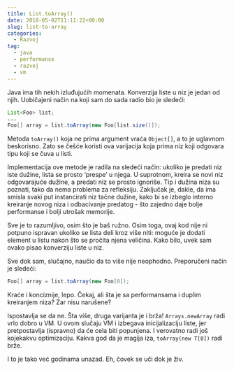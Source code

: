 ```yaml
---
title: List.toArray()
date: 2018-05-02T11:11:22+00:00
slug: list-to-array
categories:
  - Razvoj
tag:
  - java
  - performanse
  - razvoj
  - vm
---
```

Java ima tih nekih izluđujućih momenata. Konverzija liste u niz je jedan od njih. Uobičajeni način na koji sam do sada radio bio je sledeći:

<!--more-->

```java
List<Foo> list;
...
Foo[] array = list.toArray(new Foo[list.size()]);
```

Metoda `toArray()` koja ne prima argument vraća `Object[]`, a to je uglavnom beskorisno. Zato se češće koristi ova varijacija koja prima niz koji odgovara tipu koji se čuva u listi.

Implementacija ove metode je radila na sledeći način: ukoliko je predati niz iste dužine, lista se prosto ‘prespe’ u njega. U suprotnom, kreira se novi niz odgovarajuće dužine, a predati niz se prosto ignoriše. Tip i dužina niza su poznati, tako da nema problema za refleksiju. Zaključak je, dakle, da ima smisla svaki put instancirati niz tačne dužine, kako bi se izbeglo interno kreiranje novog niza i odbacivanje predatog - što zajedno daje bolje performanse i bolji utrošak memorije.

Sve je to razumljivo, osim što je baš ružno. Osim toga, ovaj kod nije ni potpuno ispravan ukoliko se lista deli kroz više niti: moguće je dodati element u listu nakon što se pročita njena veličina. Kako bilo, uvek sam ovako pisao konverziju liste u niz.

Sve dok sam, slučajno, naučio da to više nije neophodno. Preporučeni način je sledeći:

```java
Foo[] array = list.toArray(new Foo[0]);
```

Kraće i konciznije, lepo. Čekaj, ali šta je sa performansama i duplim kreiranjem niza? Zar nisu narušene?

Ispostavlja se da ne. Šta više, druga varijanta je i brža! `Arrays.newArray` radi vrlo dobro u VM. U ovom slučaju VM i izbegava inicijalizaciju liste, jer pretpostavlja (ispravno) da će cela biti popunjena. I verovatno radi još kojekakvu optimizaciju. Kakva god da je magija iza, `toArray(new T[0])` radi brže.

I to je tako već godinama unazad. Eh, čovek se uči dok je živ.
